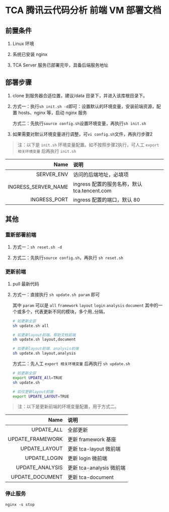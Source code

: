 # TCA 腾讯云代码分析 前端 VM 部署文档

## 前置条件

1. Linux 环境

2. 系统已安装 nginx

3. TCA Server 服务已部署完毕，具备后端服务地址

## 部署步骤

1. clone 到服务器合适位置，建议/data 目录下，并进入该库根目录下。

2. 方式一：执行`sh init.sh -d`即可：设置默认的环境变量，安装前端资源，配置 hosts、nginx 等，启动 nginx 服务

    方式二：先执行`source config.sh`设置环境变量，再执行`sh init.sh`

3. 如果需要对默认环境变量进行调整，可`vi config.sh`文件，再执行步骤2

> 注：以下是 `init.sh` 环境变量配置。如不按照步骤2执行，可人工 `export 相关环境变量` 后再执行 `init.sh`

|                      Name | 说明                                                      |
| ------------------------: | :-------------------------------------------------------- |
|                SERVER_ENV | 访问的后端地址，必填项                                    |
|       INGRESS_SERVER_NAME | ingress 配置的服务名称，默认 tca.tencent.com              |
|              INGRESS_PORT | ingress 配置的端口，默认 80                               |

## 其他

### 重新部署前端

1. 方式一：`sh reset.sh -d`

2. 方式二：先执行`source config.sh`，再执行 `sh reset.sh`

### 更新前端

1. pull 最新代码

2. 方式一：直接执行 `sh update.sh param` 即可

    其中 `param` 可以是 `all` `framework` `layout` `login` `analysis` `document` 其中的一个或多个，代表更新不同的模块，多个用`,`分隔，

    ```bash
    # 如更新全部
    sh update.sh all

    # 如更新layout前端、帮助文档前端
    sh update.sh layout,document

    # 如更新layout前端、analysis前端
    sh update.sh layout,analysis
    ```

    方式二：先人工 `export 相关环境变量` 后再执行 `sh update.sh`

    ```bash
    # 如更新全部
    export UPDATE_All=TRUE
    sh update.sh

    # 如仅更新layout前端
    export UPDATE_LAYOUT=TRUE
    ```

> 注：以下是更新前端的环境变量配置，用于方式二。

|            Name | 说明                 |
| --------------: | :------------------- |
|      UPDATE_ALL | 全部更新             |
|     UPDATE_FRAMEWORK | 更新 framework 基座     |
|   UPDATE_LAYOUT | 更新 tca-layout 微前端   |
|    UPDATE_LOGIN | 更新 login 微前端    |
| UPDATE_ANALYSIS | 更新 tca-analysis 微前端 |
|     UPDATE_DOCUMENT | 更新 tca-document     |

### 停止服务

`nginx -s stop`
